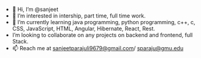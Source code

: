 - 👋 Hi, I’m @sanjeet
- 👀 I’m interested in intership, part time, full time work. 
- 🌱 I’m currently learning java programming, python programming, c++, c, CSS, JavaScript, HTML, Angular, Hibernate, React, Rest. 
-    I’m looking to collaborate on any projects on backend and frontend, full Stack. 
- 📫 Reach me at sanjeetparajuli9679@gmail.com/ sparaju@gmu.edu

<!---
sanjeet717/sanjeet717 is a ✨ special ✨ repository because its `README.md` (this file) appears on your GitHub profile.
You can click the Preview link to take a look at your changes.
--->
